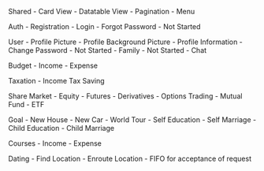 Shared
    - Card View
    - Datatable View
    - Pagination
    - Menu

Auth
    - Registration
    - Login
    - Forgot Password - Not Started
    
User
    - Profile Picture
    - Profile Background Picture
    - Profile Information
    - Change Password - Not Started
    - Family - Not Started
    - Chat

Budget
    - Income
    - Expense

Taxation
    - Income Tax Saving

Share Market
    - Equity
    - Futures
        - Derivatives
        - Options Trading
    - Mutual Fund
    - ETF

Goal
    - New House
    - New Car
    - World Tour
    - Self Education
    - Self Marriage
    - Child Education
    - Child Marriage

Courses
    - Income
    - Expense

Dating
    - Find Location
    - Enroute Location
    - FIFO for acceptance of request